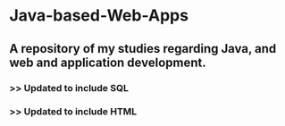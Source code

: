 # Java-based-Web-Apps
## A repository of my studies regarding Java, and web and application development.

###   >>   Updated to include SQL

###   >>   Updated to include HTML